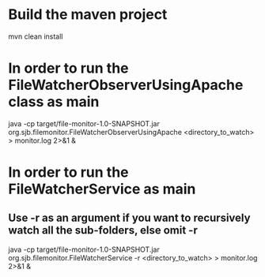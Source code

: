 # Build the maven project
mvn clean install

# In order to run the FileWatcherObserverUsingApache class as main
java -cp target/file-monitor-1.0-SNAPSHOT.jar org.sjb.filemonitor.FileWatcherObserverUsingApache <directory_to_watch> > monitor.log 2>&1 &

# In order to run the FileWatcherService as main
## Use -r as an argument if you want to recursively watch all the sub-folders, else omit -r
java -cp target/file-monitor-1.0-SNAPSHOT.jar org.sjb.filemonitor.FileWatcherService -r <directory_to_watch> > monitor.log 2>&1 &
